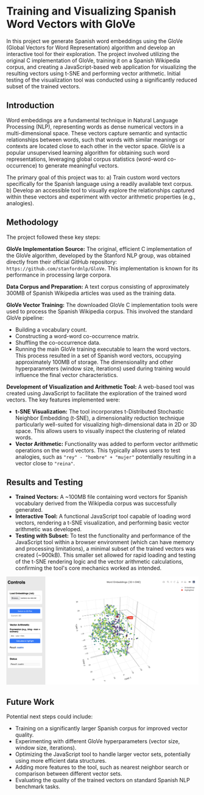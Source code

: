 # Training and Visualizing Spanish Word Vectors with GloVe

In this project we generate Spanish word embeddings using the GloVe (Global Vectors for Word Representation) algorithm and develop an interactive tool for their exploration. The project involved utilizing the original C implementation of GloVe, training it on a Spanish Wikipedia corpus, and creating a JavaScript-based web application for visualizing the resulting vectors using t-SNE and performing vector arithmetic. Initial testing of the visualization tool was conducted using a significantly reduced subset of the trained vectors.

## Introduction

Word embeddings are a fundamental technique in Natural Language Processing (NLP), representing words as dense numerical vectors in a multi-dimensional space. These vectors capture semantic and syntactic relationships between words, such that words with similar meanings or contexts are located close to each other in the vector space. GloVe is a popular unsupervised learning algorithm for obtaining such word representations, leveraging global corpus statistics (word-word co-occurrence) to generate meaningful vectors.

The primary goal of this project was to:
a) Train custom word vectors specifically for the Spanish language using a readily available text corpus.
b) Develop an accessible tool to visually explore the relationships captured within these vectors and experiment with vector arithmetic properties (e.g., analogies).

## Methodology

The project followed these key steps:

**GloVe Implementation Source:**
The original, efficient C implementation of the GloVe algorithm, developed by the Stanford NLP group, was obtained directly from their official GitHub repository: `https://github.com/stanfordnlp/GloVe`. This implementation is known for its performance in processing large corpora.

**Data Corpus and Preparation:**
A text corpus consisting of approximately 300MB of Spanish Wikipedia articles was used as the training data.

**GloVe Vector Training:**
The downloaded GloVe C implementation tools were used to process the Spanish Wikipedia corpus. This involved the standard GloVe pipeline:
*   Building a vocabulary count.
*   Constructing a word-word co-occurrence matrix.
*   Shuffling the co-occurrence data.
*   Running the main GloVe training executable to learn the word vectors.
This process resulted in a set of Spanish word vectors, occupying approximately 100MB of storage. The dimensionality and other hyperparameters (window size, iterations) used during training would influence the final vector characteristics.

**Development of Visualization and Arithmetic Tool:**
A web-based tool was created using JavaScript to facilitate the exploration of the trained word vectors. The key features implemented were:
*   **t-SNE Visualization:** The tool incorporates t-Distributed Stochastic Neighbor Embedding (t-SNE), a dimensionality reduction technique particularly well-suited for visualizing high-dimensional data in 2D or 3D space. This allows users to visually inspect the clustering of related words.
*   **Vector Arithmetic:** Functionality was added to perform vector arithmetic operations on the word vectors. This typically allows users to test analogies, such as `"rey" - "hombre" + "mujer"` potentially resulting in a vector close to `"reina"`.

## Results and Testing

*   **Trained Vectors:** A ~100MB file containing word vectors for Spanish vocabulary derived from the Wikipedia corpus was successfully generated.
*   **Interactive Tool:** A functional JavaScript tool capable of loading word vectors, rendering a t-SNE visualization, and performing basic vector arithmetic was developed.
*   **Testing with Subset:** To test the functionality and performance of the JavaScript tool within a browser environment (which can have memory and processing limitations), a minimal subset of the trained vectors was created (~900kB). This smaller set allowed for rapid loading and testing of the t-SNE rendering logic and the vector arithmetic calculations, confirming the tool's core mechanics worked as intended.

![visualiztion app](app.png)


## Future Work

Potential next steps could include:
*   Training on a significantly larger Spanish corpus for improved vector quality.
*   Experimenting with different GloVe hyperparameters (vector size, window size, iterations).
*   Optimizing the JavaScript tool to handle larger vector sets, potentially using more efficient data structures.
*   Adding more features to the tool, such as nearest neighbor search or comparison between different vector sets.
*   Evaluating the quality of the trained vectors on standard Spanish NLP benchmark tasks.
